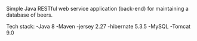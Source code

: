 ﻿Simple Java RESTful web service application (back-end) for maintaining a database of beers.

Tech stack:
-Java 8
-Maven
-jersey 2.27
-hibernate 5.3.5
-MySQL
-Tomcat 9.0
